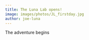 ```yaml
---
title: The Luna Lab opens!
image: images/photos/JL_firstday.jpg
author: joe-luna
---
```


The adventure begins